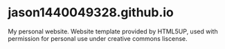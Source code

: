 # jason1440049328.github.io

My personal website. Website template provided by HTML5UP, used with permission for personal use under creative commons liscense.
